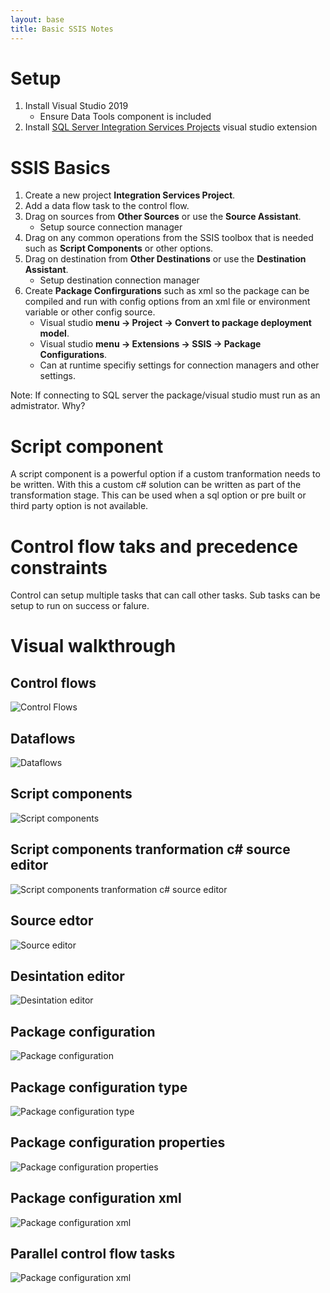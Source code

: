 ```yaml
---
layout: base
title: Basic SSIS Notes
---
```


# Setup
1. Install Visual Studio 2019
    * Ensure Data Tools component is included
3. Install [SQL Server Integration Services Projects](https://marketplace.visualstudio.com/items?itemName=SSIS.SqlServerIntegrationServicesProjects) visual studio extension


# SSIS Basics

1. Create a new project __Integration Services Project__.
2. Add a data flow task to the control flow.
3. Drag on sources from __Other Sources__ or use the __Source Assistant__.
	* Setup source connection manager
4. Drag on any common operations from the SSIS toolbox that is needed such as __Script Components__ or other options.
5. Drag on destination from __Other Destinations__ or use the __Destination Assistant__.
	* Setup destination connection manager
6. Create __Package Confirgurations__ such as xml so the package can be compiled and run with config options from an xml file or environment variable or other config source.
	* Visual studio __menu -> Project -> Convert to package deployment model__.
	* Visual studio __menu -> Extensions -> SSIS -> Package Configurations__.
	* Can at runtime specifiy settings for connection managers and other settings.


Note: If connecting to SQL server the package/visual studio must run as an admistrator. Why?

# Script component

A script component is a powerful option if a custom tranformation needs to be written.  With this a custom c# solution can be written as part of the transformation stage.  This can be used when a sql option or pre built or third party option is not available.


# Control flow taks and precedence constraints

Control can setup multiple tasks that can call other tasks.  Sub tasks can be setup to run on success or falure.



# Visual walkthrough

## Control flows
![Control Flows](/images/databases/ssisbasics/001-dataflowtask.png)

## Dataflows
![Dataflows](/images/databases/ssisbasics/002-dataflow.png)

## Script components
![Script components](/images/databases/ssisbasics/003-custom-transformation-scripts.png)

## Script components tranformation c# source editor
![Script components tranformation c# source editor](/images/databases/ssisbasics/004-custom-transformation-scripts.png)

## Source edtor
![Source editor](/images/databases/ssisbasics/005-source-editor.png)

## Desintation editor
![Desintation editor](/images/databases/ssisbasics/006-destination-editor.png)

## Package configuration
![Package configuration](/images/databases/ssisbasics/007-package-configuration.png)

## Package configuration type
![Package configuration type](/images/databases/ssisbasics/008-package-configruation-type.png)

## Package configuration properties
![Package configuration properties](/images/databases/ssisbasics/009-package-configuration-properties.png)

## Package configuration xml
![Package configuration xml](/images/databases/ssisbasics/010-package-configration-xml.png)

## Parallel control flow tasks
![Package configuration xml](/images/databases/ssisbasics/011-parallel-control-flow-tasks.png)

